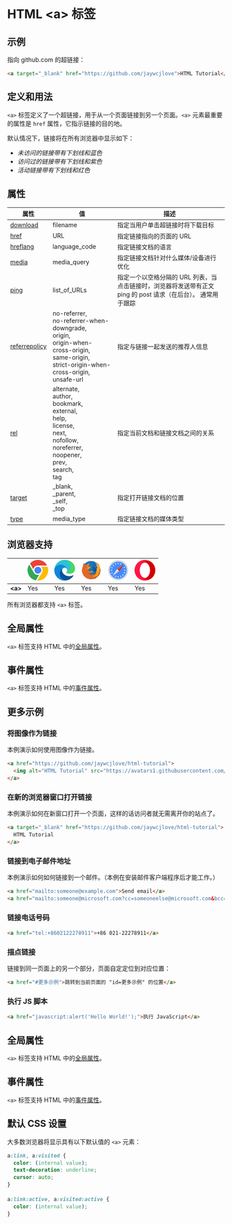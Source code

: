 HTML \<a> 标签
===

## 示例

指向 github.com 的超链接：

```html idoc:preview
<a target="_blank" href="https://github.com/jaywcjlove">HTML Tutorial</a>
```

## 定义和用法

`<a>` 标签定义了一个超链接，用于从一个页面链接到另一个页面。`<a>` 元素最重要的属性是 `href` 属性，它指示链接的目的地。

默认情况下，链接将在所有浏览器中显示如下：

- _未访问的链接带有下划线和蓝色_ <!--rehype:style=color: #0000ff; text-decoration: underline;-->
- _访问过的链接带有下划线和紫色_ <!--rehype:style=color: purple; text-decoration: underline;-->
- _活动链接带有下划线和红色_ <!--rehype:style=color: red; text-decoration: underline;-->

## 属性

| 属性 | 值 | 描述 |
| ---- | ---- | ---- |
| [download](./a_download.md) | filename | 指定当用户单击超链接时将下载目标 |
| [href](./a_href.md) | URL | 指定链接指向的页面的 URL |
| [hreflang](./a_hreflang.md) | language_code | 指定链接文档的语言 |
| [media](./a_media.md) | media_query | 指定链接文档针对什么媒体/设备进行优化 |
| [ping](./a_ping.md) | list_of_URLs | 指定一个以空格分隔的 URL 列表，当点击链接时，浏览器将发送带有正文 ping 的 post 请求（在后台）。 通常用于跟踪 |
| [referrepolicy](./a_referrepolicy.md) | no-referrer,<br />no-referrer-when-downgrade,<br />origin,<br />origin-when-cross-origin,<br />same-origin,<br />strict-origin-when-cross-origin,<br />unsafe-url | 指定与链接一起发送的推荐人信息 |
| [rel](./a_rel.md) | alternate,<br />author,<br />bookmark,<br />external,<br />help,<br />license,<br />next,<br />nofollow,<br />noreferrer,<br />noopener,<br />prev,<br />search,<br />tag | 指定当前文档和链接文档之间的关系 |
| [target](./a_target.md) | _blank,<br />_parent,<br />_self,<br />_top | 指定打开链接文档的位置 |
| [type](./a_type.md) | media_type | 指定链接文档的媒体类型 |

## 浏览器支持

| &nbsp; | ![chrome][1] | ![edge][2] | ![firefox][3] | ![safari][4] | ![opera][5] |
| ---- | ---- | ---- | ---- | ---- | ---- |
| __&lt;a&gt;__ | Yes | Yes | Yes | Yes | Yes |
<!--rehype:style=width: 100%; display: inline-table;-->

所有浏览器都支持 `<a>` 标签。

## 全局属性

`<a>` 标签支持 HTML 中的[全局属性](../reference/standardattributes.md)。

## 事件属性

`<a>` 标签支持 HTML 中的[事件属性](../reference/eventattributes.md)。

## 更多示例

### 将图像作为链接

本例演示如何使用图像作为链接。

```html idoc:preview
<a href="https://github.com/jaywcjlove/html-tutorial">
  <img alt="HTML Tutorial" src="https://avatars1.githubusercontent.com/u/1680273?s=460&v=4" width="100" height="100">
</a>
```

### 在新的浏览器窗口打开链接

本例演示如何在新窗口打开一个页面，这样的话访问者就无需离开你的站点了。

```html idoc:preview
<a target="_blank" href="https://github.com/jaywcjlove/html-tutorial">
  HTML Tutorial
</a>
```

### 链接到电子邮件地址

本例演示如何如何链接到一个邮件。（本例在安装邮件客户端程序后才能工作。）

```html idoc:preview
<a href="mailto:someone@example.com">Send email</a>
<a href="mailto:someone@microsoft.com?cc=someoneelse@microsoft.com&bcc=andsomeoneelse2@microsoft.com&subject=Summer%20Party&body=You%20are%20invited%20to%20a%20big%20summer%20party!">发送邮件！</a>
```

### 链接电话号码

```html idoc:preview
<a href="tel:+8602122278911">+86 021-22278911</a>
```

### 描点链接

链接到同一页面上的另一个部分，页面自定定位到对应位置：

```html idoc:preview
<a href="#更多示例">跳转到当前页面的 "id=更多示例" 的位置</a>
```

### 执行 JS 脚本

```html idoc:preview
<a href="javascript:alert('Hello World!');">执行 JavaScript</a>
```

## 全局属性

`<a>` 标签支持 HTML 中的[全局属性](../reference/standardattributes.md)。

## 事件属性

`<a>` 标签支持 HTML 中的[事件属性](../reference/eventattributes.md)。

## 默认 CSS 设置

大多数浏览器将显示具有以下默认值的 `<a>` 元素：

```css
a:link, a:visited {
  color: (internal value);
  text-decoration: underline;
  cursor: auto;
}

a:link:active, a:visited:active {
  color: (internal value);
}
```

[1]: ../assets/chrome.svg
[2]: ../assets/edge.svg
[3]: ../assets/firefox.svg
[4]: ../assets/safari.svg
[5]: ../assets/opera.svg